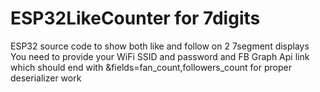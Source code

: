 # ESP32LikeCounter for 7digits
 ESP32 source code to show both like and follow on 2 7segment displays
 You need to provide your WiFi SSID and password and FB Graph Api link which should end with &fields=fan_count,followers_count for proper deserializer work

